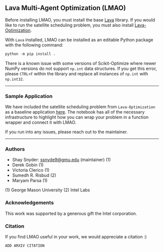 ## **L**ava **M**ulti-**A**gent **O**ptimization (LMAO)

Before installing LMAO, you must install the base [Lava](https://github.com/lava-nc/lava) library. If you would like to run the satellite scheduling problem, you must also install [Lava-Optimization](https://github.com/lava-nc/lava-optimization).

With `Lava` installed, LMAO can be installed as an editable Python package with the following command:

```python
python -m pip install .
```

There is a known issue with some versions of Scikit-Optimize where newer NumPy versions do not support `np.int` data structures. If you get this error, please `CTRL+F` within the library and replace all instances of `np.int` with `np.int32`.

---

### Sample Application

We have included the satellite scheduling problem from `Lava-Optimization` as a baseline application [here](./notebooks/demo_01_satellite_scheduler.ipynb). The notebook has all of the necessary infrastructure to highlight how you can wrap your problem in a function wrapper and connect it with LMAO.

If you run into any issues, please reach out to the maintainer.

---

### Authors

- Shay Snyder: [ssnyde9@gmu.edu](ssmnyde9@gmu.edu) (maintainer) (1)
- Derek Gobin (1)
- Victoria Clerico (1)
- Sumedh R. Risbud (2)
- Maryam Parsa (1)

(1) George Mason University (2) Intel Labs

### Acknowledgements

This work was supported by a generous gift the Intel corporation.

### Citation

If you find LMAO useful in your work, we would appreciate a citation :\)

```text
ADD ARXIV CITATION
```
